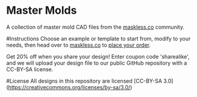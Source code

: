 # Master Molds
A collection of master mold CAD files from the [maskless.co](http://maskless.co) community.

#Instructions
Choose an example or template to start from, modify to your needs, then head over to [maskless.co](http://maskless.co) to [place your order](https://shop.trycelery.com/page/58bde872bcc8c012009c42f1).

Get 20% off when you share your design! Enter coupon code 'sharealike', and we will upload your design file to our public GitHub repository with a CC-BY-SA license.

#License
All designs in this repository are licensed [CC-BY-SA 3.0] (https://creativecommons.org/licenses/by-sa/3.0/)
